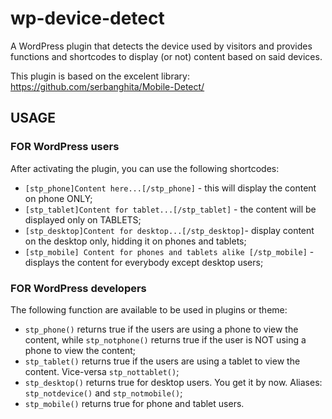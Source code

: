 wp-device-detect
================

A WordPress plugin that detects the device used by visitors and provides functions and shortcodes to display (or not) content  based on said devices.

This plugin is based on the excelent library: https://github.com/serbanghita/Mobile-Detect/

## USAGE

### FOR WordPress users

After activating the plugin, you can use the following shortcodes:

- ` [stp_phone]Content here...[/stp_phone] ` - this will display the content on phone ONLY;
- ` [stp_tablet]Content for tablet...[/stp_tablet] ` - the content will be displayed only on TABLETS;
- ` [stp_desktop]Content for desktop...[/stp_desktop] `- display content on the desktop only, hidding it on phones and tablets;
- ` [stp_mobile] Content for phones and tablets alike [/stp_mobile] ` - displays the content for everybody except desktop users;
 
### FOR WordPress developers

The following function are available to be used in plugins or theme:

- ` stp_phone() ` returns true if the users are using a phone to view the content, while ` stp_notphone() ` returns true if the user is NOT using a phone to view the content;
- ` stp_tablet() ` returns true if the users are using a tablet to view the content.  Vice-versa `stp_nottablet()`;
- ` stp_desktop() ` returns true for desktop users. You get it by now. Aliases: `stp_notdevice()` and `stp_notmobile()`;
- ` stp_mobile() ` returns true for phone and tablet users. 
